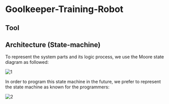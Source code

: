 # Goolkeeper-Training-Robot

## Tool

## Architecture (State-machine)
To represent the system parts and its logic process, we use the Moore state diagram as followed:

![1](https://user-images.githubusercontent.com/46269667/63204667-23ce6d80-c092-11e9-96f3-b1851e261bf2.PNG)

In order to program this state machine in the future, we prefer to represent the state machine as known for the programmers: 

![2](https://user-images.githubusercontent.com/46269667/63204818-c5a28a00-c093-11e9-84a9-83a55c546093.PNG)
